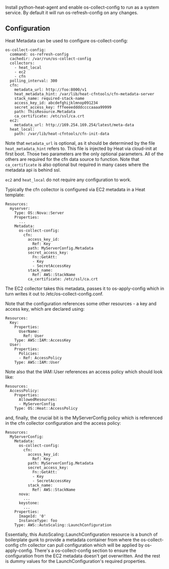 Install python-heat-agent and enable os-collect-config to run as a system
service. By default it will run os-refresh-config on any changes.

Configuration
-------------

Heat Metadata can be used to configure os-collect-config:

    os-collect-config:
      command: os-refresh-config
      cachedir: /var/run/os-collect-config
      collectors:
        - heat_local
        - ec2
        - cfn
      polling_interval: 300
      cfn:
        metadata_url: http://foo:8000/v1
        heat_metadata_hint: /var/lib/heat-cfntools/cfn-metadata-server
        stack_name: required-stack-name
        access_key_id: abcdefghijklmnop091234
        secret_access_key: fffeeeeddddccccaaaa99999
        path: ThisResource.Metadata
        ca_certificate: /etc/ssl/ca.crt
      ec2:
        metadata_url: http://169.254.169.254/latest/meta-data
      heat_local:
        path: /var/lib/heat-cfntools/cfn-init-data

Note that `metadata_url` is optional, as it should be determined by the
file `heat_metadata_hint` refers to. This file is injected by Heat via
cloud-init at first boot. Those two parameters are the only optional
parameters. All of the others are required for the cfn data source
to function. Note that `ca_certificate` is also optional but required
in many cases where the metadata api is behind ssl.

`ec2` and `heat_local` do not require any configuration to work.

Typically the cfn collector is configured via EC2 metadata in a Heat
template:

    Resources:
      myserver:
        Type: OS::Nova::Server
        Properties:
          ...
        Metadata:
          os-collect-config:
            cfn:
              access_key_id:
                Ref: Key
              path: MyServerConfig.Metadata
              secret_access_key:
                Fn::GetAtt:
                - Key
                - SecretAccessKey
              stack_name:
                Ref: AWS::StackName
              ca_certificate: /etc/ssl/ca.crt

The EC2 collector takes this metadata, passes it to os-apply-config
which in turn writes it out to /etc/os-collect-config.conf.

Note that the configuration references some other resources - a key
and access key, which are declared using:

    Resources:
      Key:
        Properties:
          UserName:
            Ref: User
        Type: AWS::IAM::AccessKey
      User:
        Properties:
          Policies:
          - Ref: AccessPolicy
        Type: AWS::IAM::User

Note also that the IAM::User references an access policy which should
look like:

    Resources:
      AccessPolicy:
        Properties:
          AllowedResources:
          - MyServerConfig
        Type: OS::Heat::AccessPolicy

and, finally, the crucial bit is the MyServerConfig policy which is
referenced in the cfn collector configuration and the access policy:

    Resources:
      MyServerConfig:
        Metadata:
          os-collect-config:
            cfn:
              access_key_id:
                Ref: Key
              path: MyServerConfig.Metadata
              secret_access_key:
                Fn::GetAtt:
                - Key
                - SecretAccessKey
              stack_name:
                Ref: AWS::StackName
          nova:
            ...
          keystone:
            ...
        Properties:
          ImageId: '0'
          InstanceType: foo
        Type: AWS::AutoScaling::LaunchConfiguration

Essentially, this AutoScaling::LaunchConfiguration resource is a bunch
of boilerplate gunk to provide a metadata container from where the
os-collect-config cfn collector can pull configuration which will be
applied by os-apply-config. There's a os-collect-config section to
ensure the configuration from the EC2 metadata doesn't get
overwritten. And the rest is dummy values for the
LaunchConfiguration's required properties.

